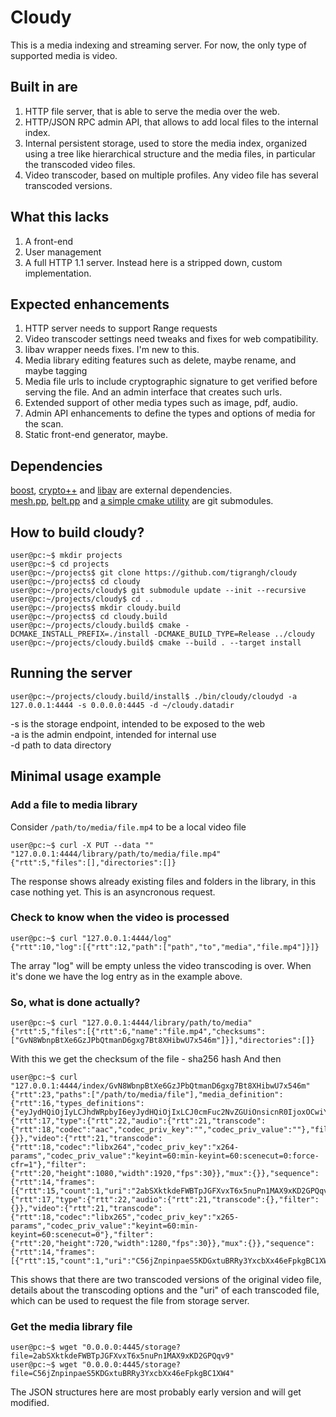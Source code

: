 # Cloudy

This is a media indexing and streaming server.
For now, the only type of supported media is video.

## Built in are
1. HTTP file server, that is able to serve the media over the web.
1. HTTP/JSON RPC admin API, that allows to add local files to the internal index.
1. Internal persistent storage, used to store the media index, organized using a tree like hierarchical structure and the media files, in particular the transcoded video files.
1. Video transcoder, based on multiple profiles. Any video file has several transcoded versions.

## What this lacks
1. A front-end
1. User management
1. A full HTTP 1.1 server. Instead here is a stripped down, custom implementation.

## Expected enhancements
1. HTTP server needs to support Range requests
1. Video transcoder settings need tweaks and fixes for web compatibility.
1. libav wrapper needs fixes. I'm new to this.
1. Media library editing features such as delete, maybe rename, and maybe tagging
1. Media file urls to include cryptographic signature to get verified before serving the file. And an admin interface that creates such urls.
1. Extended support of other media types such as image, pdf, audio.
1. Admin API enhancements to define the types and options of media for the scan.
1. Static front-end generator, maybe.

## Dependencies
[boost](https://www.boost.org "boost"), [crypto++](https://www.cryptopp.com/ "crypto++") and [libav](https://www.libav.org/ "libav") are external dependencies.  
[mesh.pp](https://github.com/publiqnet/mesh.pp "mesh.pp"), [belt.pp](https://github.com/publiqnet/belt.pp "belt.pp") and [a simple cmake utility](https://github.com/publiqnet/cmake_utility "the simple title for the simple cmake utility") are git submodules.

## How to build cloudy?
```console
user@pc:~$ mkdir projects
user@pc:~$ cd projects
user@pc:~/projects$ git clone https://github.com/tigrangh/cloudy
user@pc:~/projects$ cd cloudy
user@pc:~/projects/cloudy$ git submodule update --init --recursive
user@pc:~/projects/cloudy$ cd ..
user@pc:~/projects$ mkdir cloudy.build
user@pc:~/projects$ cd cloudy.build
user@pc:~/projects/cloudy.build$ cmake -DCMAKE_INSTALL_PREFIX=./install -DCMAKE_BUILD_TYPE=Release ../cloudy
user@pc:~/projects/cloudy.build$ cmake --build . --target install
```

## Running the server
```console
user@pc:~/projects/cloudy.build/install$ ./bin/cloudy/cloudyd -a 127.0.0.1:4444 -s 0.0.0.0:4445 -d ~/cloudy.datadir
```
-s is the storage endpoint, intended to be exposed to the web  
-a is the admin endpoint, intended for internal use  
-d path to data directory  

## Minimal usage example

### Add a file to media library
Consider `/path/to/media/file.mp4` to be a local video file
```console
user@pc:~$ curl -X PUT --data "" "127.0.0.1:4444/library/path/to/media/file.mp4"
{"rtt":5,"files":[],"directories":[]}
```
The response shows already existing files and folders in the library, in this case nothing yet.
This is an asyncronous request.

### Check to know when the video is processed
```console
user@pc:~$ curl "127.0.0.1:4444/log"
{"rtt":10,"log":[{"rtt":12,"path":["path","to","media","file.mp4"]}]}
```
The array "log" will be empty unless the video transcoding is over. When it's done we have the log entry as in the example above.

### So, what is done actually?
```console
user@pc:~$ curl "127.0.0.1:4444/library/path/to/media"
{"rtt":5,"files":[{"rtt":6,"name":"file.mp4","checksums":["GvN8WbnpBtXe6GzJPbQtmanD6gxg7Bt8XHibwU7x546m"]}],"directories":[]}
```
With this we get the checksum of the file - sha256 hash
And then
```console
user@pc:~$ curl "127.0.0.1:4444/index/GvN8WbnpBtXe6GzJPbQtmanD6gxg7Bt8XHibwU7x546m"
{"rtt":23,"paths":["/path/to/media/file"],"media_definition":{"rtt":16,"types_definitions":{"eyJydHQiOjIyLCJhdWRpbyI6eyJydHQiOjIxLCJ0cmFuc2NvZGUiOnsicnR0IjoxOCwiY29kZWMiOiJhYWMiLCJjb2RlY19wcml2X2tleSI6IiIsImNvZGVjX3ByaXZfdmFsdWUiOiIifSwiZmlsdGVyIjp7fX0sInZpZGVvIjp7InJ0dCI6MjEsInRyYW5zY29kZSI6eyJydHQiOjE4LCJjb2RlYyI6ImxpYngyNjQiLCJjb2RlY19wcml2X2tleSI6IngyNjQtcGFyYW1zIiwiY29kZWNfcHJpdl92YWx1ZSI6ImtleWludD02MDptaW4ta2V5aW50PTYwOnNjZW5lY3V0PTA6Zm9yY2UtY2ZyPTEifSwiZmlsdGVyIjp7InJ0dCI6MjAsImhlaWdodCI6MTA4MCwid2lkdGgiOjE5MjAsImZwcyI6MzB9fSwibXV4Ijp7fX0=":{"rtt":17,"type":{"rtt":22,"audio":{"rtt":21,"transcode":{"rtt":18,"codec":"aac","codec_priv_key":"","codec_priv_value":""},"filter":{}},"video":{"rtt":21,"transcode":{"rtt":18,"codec":"libx264","codec_priv_key":"x264-params","codec_priv_value":"keyint=60:min-keyint=60:scenecut=0:force-cfr=1"},"filter":{"rtt":20,"height":1080,"width":1920,"fps":30}},"mux":{}},"sequence":{"rtt":14,"frames":[{"rtt":15,"count":1,"uri":"2abSXktkdeFWBTpJGFXvxT6x5nuPn1MAX9xKD2GPQqv9"}]}},"eyJydHQiOjIyLCJhdWRpbyI6eyJydHQiOjIxLCJ0cmFuc2NvZGUiOnt9LCJmaWx0ZXIiOnt9fSwidmlkZW8iOnsicnR0IjoyMSwidHJhbnNjb2RlIjp7InJ0dCI6MTgsImNvZGVjIjoibGlieDI2NSIsImNvZGVjX3ByaXZfa2V5IjoieDI2NS1wYXJhbXMiLCJjb2RlY19wcml2X3ZhbHVlIjoia2V5aW50PTYwOm1pbi1rZXlpbnQ9NjA6c2NlbmVjdXQ9MCJ9LCJmaWx0ZXIiOnsicnR0IjoyMCwiaGVpZ2h0Ijo3MjAsIndpZHRoIjoxMjgwLCJmcHMiOjMwfX0sIm11eCI6e319":{"rtt":17,"type":{"rtt":22,"audio":{"rtt":21,"transcode":{},"filter":{}},"video":{"rtt":21,"transcode":{"rtt":18,"codec":"libx265","codec_priv_key":"x265-params","codec_priv_value":"keyint=60:min-keyint=60:scenecut=0"},"filter":{"rtt":20,"height":720,"width":1280,"fps":30}},"mux":{}},"sequence":{"rtt":14,"frames":[{"rtt":15,"count":1,"uri":"C56jZnpinpaeS5KDGxtuBRRy3YxcbXx46eFpkgBC1XW4"}]}}}}}
```
This shows that there are two transcoded versions of the original video file, details about the transcoding options and the "uri" of each transcoded file, which can be used to request the file from storage server.

### Get the media library file
```console
user@pc:~$ wget "0.0.0.0:4445/storage?file=2abSXktkdeFWBTpJGFXvxT6x5nuPn1MAX9xKD2GPQqv9"
user@pc:~$ wget "0.0.0.0:4445/storage?file=C56jZnpinpaeS5KDGxtuBRRy3YxcbXx46eFpkgBC1XW4"
```

The JSON structures here are most probably early version and will get modified.
